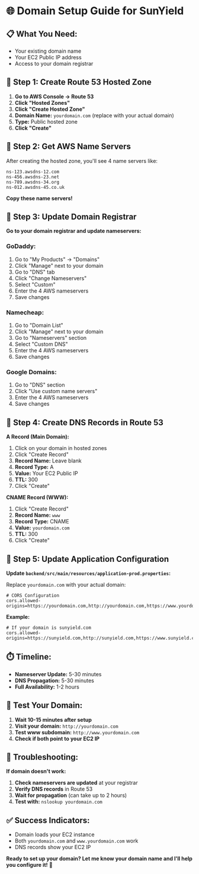 # 🌐 Domain Setup Guide for SunYield

## 📋 **What You Need:**
- Your existing domain name
- Your EC2 Public IP address
- Access to your domain registrar

## 🎯 **Step 1: Create Route 53 Hosted Zone**

1. **Go to AWS Console → Route 53**
2. **Click "Hosted Zones"**
3. **Click "Create Hosted Zone"**
4. **Domain Name:** `yourdomain.com` (replace with your actual domain)
5. **Type:** Public hosted zone
6. **Click "Create"**

## 🎯 **Step 2: Get AWS Name Servers**

After creating the hosted zone, you'll see 4 name servers like:
```
ns-123.awsdns-12.com
ns-456.awsdns-23.net
ns-789.awsdns-34.org
ns-012.awsdns-45.co.uk
```

**Copy these name servers!**

## 🎯 **Step 3: Update Domain Registrar**

**Go to your domain registrar and update nameservers:**

### **GoDaddy:**
1. Go to "My Products" → "Domains"
2. Click "Manage" next to your domain
3. Go to "DNS" tab
4. Click "Change Nameservers"
5. Select "Custom"
6. Enter the 4 AWS nameservers
7. Save changes

### **Namecheap:**
1. Go to "Domain List"
2. Click "Manage" next to your domain
3. Go to "Nameservers" section
4. Select "Custom DNS"
5. Enter the 4 AWS nameservers
6. Save changes

### **Google Domains:**
1. Go to "DNS" section
2. Click "Use custom name servers"
3. Enter the 4 AWS nameservers
4. Save changes

## 🎯 **Step 4: Create DNS Records in Route 53**

**A Record (Main Domain):**
1. Click on your domain in hosted zones
2. Click "Create Record"
3. **Record Name:** Leave blank
4. **Record Type:** A
5. **Value:** Your EC2 Public IP
6. **TTL:** 300
7. Click "Create"

**CNAME Record (WWW):**
1. Click "Create Record"
2. **Record Name:** `www`
3. **Record Type:** CNAME
4. **Value:** `yourdomain.com`
5. **TTL:** 300
6. Click "Create"

## 🎯 **Step 5: Update Application Configuration**

**Update `backend/src/main/resources/application-prod.properties`:**

Replace `yourdomain.com` with your actual domain:

```properties
# CORS Configuration
cors.allowed-origins=https://yourdomain.com,http://yourdomain.com,https://www.yourdomain.com,http://www.yourdomain.com
```

**Example:**
```properties
# If your domain is sunyield.com
cors.allowed-origins=https://sunyield.com,http://sunyield.com,https://www.sunyield.com,http://www.sunyield.com
```

## ⏱️ **Timeline:**
- **Nameserver Update:** 5-30 minutes
- **DNS Propagation:** 5-30 minutes
- **Full Availability:** 1-2 hours

## 🧪 **Test Your Domain:**
1. **Wait 10-15 minutes after setup**
2. **Visit your domain:** `http://yourdomain.com`
3. **Test www subdomain:** `http://www.yourdomain.com`
4. **Check if both point to your EC2 IP**

## 🔧 **Troubleshooting:**

**If domain doesn't work:**
1. **Check nameservers are updated** at your registrar
2. **Verify DNS records** in Route 53
3. **Wait for propagation** (can take up to 2 hours)
4. **Test with:** `nslookup yourdomain.com`

## ✅ **Success Indicators:**
- Domain loads your EC2 instance
- Both `yourdomain.com` and `www.yourdomain.com` work
- DNS records show your EC2 IP

**Ready to set up your domain? Let me know your domain name and I'll help you configure it!** 🚀
